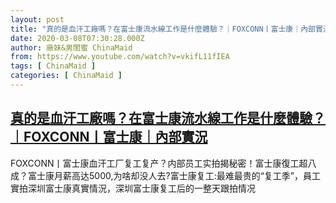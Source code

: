 ```yaml
---
layout: post
title: "真的是血汗工廠嗎？在富士康流水線工作是什麼體驗？｜FOXCONN丨富士康｜內部實況"
date: 2020-03-08T07:30:28.000Z
author: 廠妹&男閨蜜 ChinaMaid
from: https://www.youtube.com/watch?v=vkifL11fIEA
tags: [ ChinaMaid ]
categories: [ ChinaMaid ]
---
```

<!--1583652628000-->
[真的是血汗工廠嗎？在富士康流水線工作是什麼體驗？｜FOXCONN丨富士康｜內部實況](https://www.youtube.com/watch?v=vkifL11fIEA)
------

<div>
FOXCONN丨富士康血汗工厂复工复产？内部员工实拍揭秘密！富士康復工超八成？富士康月薪高达5000,为啥却没人去?富士康复工:最难最贵的“复工季”，員工實拍深圳富士康真實情況，深圳富士康复工后的一整天跟拍情况
</div>
